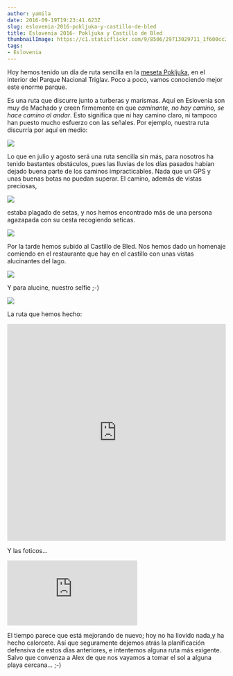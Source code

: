 ```yaml
---
author: yamila
date: 2016-09-19T19:23:41.623Z
slug: eslovenia-2016-pokljuka-y-castillo-de-bled
title: Eslovenia 2016- Pokljuka y Castillo de Bled
thumbnailImage: https://c1.staticflickr.com/9/8506/29713029711_1f600cc2a0_c.jpg
tags:
- Eslovenia
---
```


Hoy hemos tenido un día de ruta sencilla en la <a href="https://www.google.si/search?q=pokljuka&client=ms-android-oneplus&prmd=imnv&source=lnms&tbm=isch&sa=X&ved=0ahUKEwjc_dnRjpzPAhVFPxQKHZ1hCD8Q_AUIBygB&biw=360&bih=560&dpr=3#tbm=isch&q=pokljuka" target="_new">meseta Pokljuka</a>, en el interior del Parque Nacional Triglav. Poco a poco, vamos conociendo mejor este enorme parque.

Es una ruta que discurre junto a turberas y marismas. Aquí en Eslovenia son muy de Machado y creen firmemente en que <em>caminante, no hay camino, se hace camino al andar</em>. Esto significa que ni hay camino claro, ni tampoco han puesto mucho esfuerzo con las señales. Por ejemplo, nuestra ruta discurría por aquí en medio:

<img src="https://c1.staticflickr.com/9/8027/29682768532_3620785df6_c.jpg" />

Lo que en julio y agosto será una ruta sencilla sin más, para nosotros ha tenido bastantes obstáculos, pues las lluvias de los días pasados habían dejado buena parte de los caminos impracticables. Nada que un GPS y unas buenas botas no puedan superar. El camino, además de vistas preciosas, 

<img src="https://c1.staticflickr.com/9/8506/29713029711_1f600cc2a0_c.jpg" />

estaba plagado de setas, y nos hemos encontrado más de una persona agazapada con su cesta recogiendo seticas.

<img src="https://c1.staticflickr.com/9/8064/29759599186_090bf85023_c.jpg" />

Por la tarde hemos subido al Castillo de Bled. Nos hemos dado un homenaje comiendo en el restaurante que hay en el castillo con unas vistas alucinantes del lago. 

<img src="https://c1.staticflickr.com/9/8029/29795562475_0faa971936_c.jpg" />

Y para alucine, nuestro selfie ;-)

<img src="https://c1.staticflickr.com/9/8206/29170758133_d142bde327_c.jpg" />

La ruta que hemos hecho:

<iframe width='100%' height='500px' frameBorder='0' src='https://a.tiles.mapbox.com/v4/yamila.1dhb9fk5/attribution,zoompan,zoomwheel.html?access_token=pk.eyJ1IjoieWFtaWxhIiwiYSI6IjUzNDE5ZDRkZjBiZjBiZDY0YTBhZjBmNmUyZGYzYTZiIn0.okLJEzGsBQ6IOgn1mhToIQ#14/46.342/13.984'></iframe>

Y las foticos...

<div class='embed-container'><iframe src='https://www.flickr.com/photos/125687915@N08/albums/72157670779195283/player' frameborder='0' allowfullscreen webkitallowfullscreen mozallowfullscreen oallowfullscreen msallowfullscreen></iframe></div>

El tiempo parece que está mejorando de nuevo; hoy no ha llovido nada,y ha hecho calorcete. Así que seguramente dejemos atrás la planificación defensiva de estos días anteriores, e intentemos alguna ruta más exigente. Salvo que convenza a Alex de que nos vayamos a tomar el sol a alguna playa cercana... ;-)
